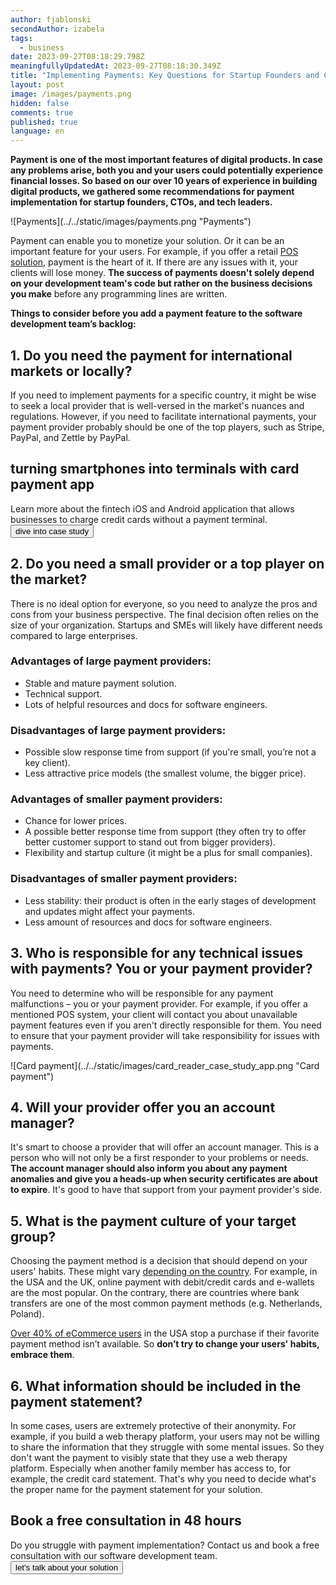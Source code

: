 ```yaml
---
author: fjablonski
secondAuthor: izabela
tags:
  - business
date: 2023-09-27T08:18:29.798Z
meaningfullyUpdatedAt: 2023-09-27T08:18:30.349Z
title: "Implementing Payments: Key Questions for Startup Founders and CTOs"
layout: post
image: /images/payments.png
hidden: false
comments: true
published: true
language: en
---
```

**Payment is one of the most important features of digital products. In case any problems arise, both you and your users could potentially experience financial losses. So based on our over 10 years of experience in building digital products, we gathered some recommendations for payment implementation for startup founders, CTOs, and tech leaders.**

<div className="image">![Payments](../../static/images/payments.png "Payments")</div>

Payment can enable you to monetize your solution. Or it can be an important feature for your users. For example, if you offer a retail [POS solution](/projects/pos-legacy/), payment is the heart of it. If there are any issues with it, your clients will lose money. **The success of payments doesn't solely depend on your development team's code but rather on the business decisions you make** before any programming lines are written.

**Things to consider before you add a payment feature to the software development team’s backlog:**

## 1. Do you need the payment for international markets or locally?

If you need to implement payments for a specific country, it might be wise to seek a local provider that is well-versed in the market's nuances and regulations. However, if you need to facilitate international payments, your payment provider probably should be one of the top players, such as Stripe, PayPal, and Zettle by PayPal.

<div class='block-button'><h2>turning smartphones into terminals with card payment app</h2><div>Learn more about the fintech iOS and Android application that allows businesses to charge credit cards without a payment terminal.</div><a href="/projects/credit-card-reader/"><button>dive into case study</button></a></div>


## 2. Do you need a small provider or a top player on the market?

There is no ideal option for everyone, so you need to analyze the pros and cons from your business perspective. The final decision often relies on the size of your organization. Startups and SMEs will likely have different needs compared to large enterprises.

### Advantages of large payment providers:

* Stable and mature payment solution.
* Technical support.
* Lots of helpful resources and docs for software engineers.

### Disadvantages of large payment providers:

* Possible slow response time from support (if you're small, you’re not a key client).
* Less attractive price models (the smallest volume, the bigger price).

### Advantages of smaller payment providers:

* Chance for lower prices.
* A possible better response time from support (they often try to offer better customer support to stand out from bigger providers).
* Flexibility and startup culture (it might be a plus for small companies).

### Disadvantages of smaller payment providers:

* Less stability: their product is often in the early stages of development and updates might affect your payments.
* Less amount of resources and docs for software engineers.

## 3. Who is responsible for any technical issues with payments? You or your payment provider?

You need to determine who will be responsible for any payment malfunctions – you or your payment provider. For example, if you offer a mentioned POS system, your client will contact you about unavailable payment features even if you aren't directly responsible for them. You need to ensure that your payment provider will take responsibility for issues with payments.

<div className="image">![Card payment](../../static/images/card_reader_case_study_app.png "Card payment")</div>

## 4. Will your provider offer you an account manager?

It's smart to choose a provider that will offer an account manager. This is a person who will not only be a first responder to your problems or needs. **The account manager should also inform you about any payment anomalies and give you a heads-up when security certificates are about to expire**. It's good to have that support from your payment provider's side.

## 5. What is the payment culture of your target group?

Choosing the payment method is a decision that should depend on your users' habits. These might vary [depending on the country](https://pay-lobby.com/en/country). For example, in the USA and the UK, online payment with debit/credit cards and e-wallets are the most popular. On the contrary, there are countries where bank transfers are one of the most common payment methods (e.g. Netherlands, Poland).

[Over 40% of eCommerce users](https://www.ppro.com/news/retailers-risk-losing-customers/) in the USA stop a purchase if their favorite payment method isn’t available. So **don’t try to change your users' habits, embrace them**.

## 6. What information should be included in the payment statement?

In some cases, users are extremely protective of their anonymity. For example, if you build a web therapy platform, your users may not be willing to share the information that they struggle with some mental issues. So they don't want the payment to visibly state that they use a web therapy platform. Especially when another family member has access to, for example, the credit card statement. That's why you need to decide what's the proper name for the payment statement for your solution.

<div className="block-button"><h2>Book a free consultation in 48 hours</h2><div>Do you struggle with payment implementation? Contact us and book a free consultation with our software development team.</div><a href="/start-project/"><button>let's talk about your solution</button></a></div>